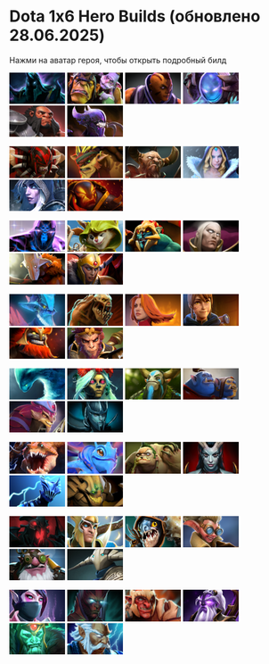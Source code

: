 # Dota 1x6 Hero Builds (обновлено 28.06.2025)

Нажми на аватар героя, чтобы открыть подробный билд

<a href="./downloads/abaddon/README.md"><img src="./downloads/abaddon/avatar.png" alt="abaddon" width="100"/></a> <a href="./downloads/alchemist/README.md"><img src="./downloads/alchemist/avatar.png" alt="alchemist" width="100"/></a> <a href="./downloads/antimage/README.md"><img src="./downloads/antimage/avatar.png" alt="antimage" width="100"/></a> <a href="./downloads/arc-warden/README.md"><img src="./downloads/arc-warden/avatar.png" alt="arc-warden" width="100"/></a> <a href="./downloads/axe/README.md"><img src="./downloads/axe/avatar.png" alt="axe" width="100"/></a> <a href="./downloads/bane/README.md"><img src="./downloads/bane/avatar.png" alt="bane" width="100"/></a>

<a href="./downloads/bloodseeker/README.md"><img src="./downloads/bloodseeker/avatar.png" alt="bloodseeker" width="100"/></a> <a href="./downloads/bristleback/README.md"><img src="./downloads/bristleback/avatar.png" alt="bristleback" width="100"/></a> <a href="./downloads/centaur/README.md"><img src="./downloads/centaur/avatar.png" alt="centaur" width="100"/></a> <a href="./downloads/crystal-maiden/README.md"><img src="./downloads/crystal-maiden/avatar.png" alt="crystal-maiden" width="100"/></a> <a href="./downloads/drow-ranger/README.md"><img src="./downloads/drow-ranger/avatar.png" alt="drow-ranger" width="100"/></a> <a href="./downloads/ember-spirit/README.md"><img src="./downloads/ember-spirit/avatar.png" alt="ember-spirit" width="100"/></a>

<a href="./downloads/enigma/README.md"><img src="./downloads/enigma/avatar.png" alt="enigma" width="100"/></a> <a href="./downloads/hoodwink/README.md"><img src="./downloads/hoodwink/avatar.png" alt="hoodwink" width="100"/></a> <a href="./downloads/huskar/README.md"><img src="./downloads/huskar/avatar.png" alt="huskar" width="100"/></a> <a href="./downloads/invoker/README.md"><img src="./downloads/invoker/avatar.png" alt="invoker" width="100"/></a> <a href="./downloads/juggernaut/README.md"><img src="./downloads/juggernaut/avatar.png" alt="juggernaut" width="100"/></a> <a href="./downloads/legion-commander/README.md"><img src="./downloads/legion-commander/avatar.png" alt="legion-commander" width="100"/></a>

<a href="./downloads/leshrac/README.md"><img src="./downloads/leshrac/avatar.png" alt="leshrac" width="100"/></a> <a href="./downloads/lifestealer/README.md"><img src="./downloads/lifestealer/avatar.png" alt="lifestealer" width="100"/></a> <a href="./downloads/lina/README.md"><img src="./downloads/lina/avatar.png" alt="lina" width="100"/></a> <a href="./downloads/marci/README.md"><img src="./downloads/marci/avatar.png" alt="marci" width="100"/></a> <a href="./downloads/mars/README.md"><img src="./downloads/mars/avatar.png" alt="mars" width="100"/></a> <a href="./downloads/monkey-king/README.md"><img src="./downloads/monkey-king/avatar.png" alt="monkey-king" width="100"/></a>

<a href="./downloads/morphling/README.md"><img src="./downloads/morphling/avatar.png" alt="morphling" width="100"/></a> <a href="./downloads/muerta/README.md"><img src="./downloads/muerta/avatar.png" alt="muerta" width="100"/></a> <a href="./downloads/natures-prophet/README.md"><img src="./downloads/natures-prophet/avatar.png" alt="natures-prophet" width="100"/></a> <a href="./downloads/ogre-magi/README.md"><img src="./downloads/ogre-magi/avatar.png" alt="ogre-magi" width="100"/></a> <a href="./downloads/pangolier/README.md"><img src="./downloads/pangolier/avatar.png" alt="pangolier" width="100"/></a> <a href="./downloads/phantom-assassin/README.md"><img src="./downloads/phantom-assassin/avatar.png" alt="phantom-assassin" width="100"/></a>

<a href="./downloads/primal-beast/README.md"><img src="./downloads/primal-beast/avatar.png" alt="primal-beast" width="100"/></a> <a href="./downloads/puck/README.md"><img src="./downloads/puck/avatar.png" alt="puck" width="100"/></a> <a href="./downloads/pudge/README.md"><img src="./downloads/pudge/avatar.png" alt="pudge" width="100"/></a> <a href="./downloads/queen-of-pain/README.md"><img src="./downloads/queen-of-pain/avatar.png" alt="queen-of-pain" width="100"/></a> <a href="./downloads/razor/README.md"><img src="./downloads/razor/avatar.png" alt="razor" width="100"/></a> <a href="./downloads/sand-king/README.md"><img src="./downloads/sand-king/avatar.png" alt="sand-king" width="100"/></a>

<a href="./downloads/shadow-fiend/README.md"><img src="./downloads/shadow-fiend/avatar.png" alt="shadow-fiend" width="100"/></a> <a href="./downloads/skywrath-mage/README.md"><img src="./downloads/skywrath-mage/avatar.png" alt="skywrath-mage" width="100"/></a> <a href="./downloads/slark/README.md"><img src="./downloads/slark/avatar.png" alt="slark" width="100"/></a> <a href="./downloads/snapfire/README.md"><img src="./downloads/snapfire/avatar.png" alt="snapfire" width="100"/></a> <a href="./downloads/sniper/README.md"><img src="./downloads/sniper/avatar.png" alt="sniper" width="100"/></a> <a href="./downloads/sven/README.md"><img src="./downloads/sven/avatar.png" alt="sven" width="100"/></a>

<a href="./downloads/templar-assassin/README.md"><img src="./downloads/templar-assassin/avatar.png" alt="templar-assassin" width="100"/></a> <a href="./downloads/terrorblade/README.md"><img src="./downloads/terrorblade/avatar.png" alt="terrorblade" width="100"/></a> <a href="./downloads/troll-warlord/README.md"><img src="./downloads/troll-warlord/avatar.png" alt="troll-warlord" width="100"/></a> <a href="./downloads/void-spirit/README.md"><img src="./downloads/void-spirit/avatar.png" alt="void-spirit" width="100"/></a> <a href="./downloads/wraith-king/README.md"><img src="./downloads/wraith-king/avatar.png" alt="wraith-king" width="100"/></a> <a href="./downloads/zeus/README.md"><img src="./downloads/zeus/avatar.png" alt="zeus" width="100"/></a>